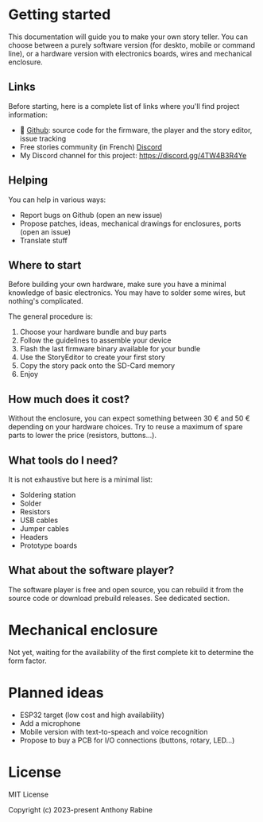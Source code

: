 # Getting started

This documentation will guide you to make your own story teller. You can choose between a purely software version (for deskto, mobile or command line), or a hardware version with electronics boards, wires and mechanical enclosure.

## Links

Before starting, here is a complete list of links where you'll find project information:

- :octopus: [Github](https://github.com/arabine/open-story-teller): source code for the firmware, the player and the story editor, issue tracking
- Free stories community (in French) [Discord](https://monurl.ca/lunii.creations)
- My Discord channel for this project: https://discord.gg/4TW4B3R4Ye

## Helping

You can help in various ways:

- Report bugs on Github (open an new issue)
- Propose patches, ideas, mechanical drawings for enclosures, ports (open an issue)
- Translate stuff

## Where to start

Before building your own hardware, make sure you have a minimal knowledge of basic electronics. You may have to solder some wires, but nothing's complicated.

The general procedure is:
1. Choose your hardware bundle and buy parts
2. Follow the guidelines to assemble your device
3. Flash the last firmware binary available for your bundle
4. Use the StoryEditor to create your first story
5. Copy the story pack onto the SD-Card memory
6. Enjoy

## How much does it cost?

Without the enclosure, you can expect something between 30 € and 50 € depending on your hardware choices. Try to reuse a maximum of spare parts to lower the price (resistors, buttons...).

## What tools do I need?

It is not exhaustive but here is a minimal list:
- Soldering station
- Solder
- Resistors
- USB cables
- Jumper cables
- Headers
- Prototype boards

## What about the software player?

The software player is free and open source, you can rebuild it from the source code or download prebuild releases. See dedicated section.

# Mechanical enclosure

Not yet, waiting for the availability of the first complete kit to determine the form factor.

# Planned ideas

- ESP32 target (low cost and  high availability)
- Add a microphone
- Mobile version with text-to-speach and voice recognition
- Propose to buy a PCB for I/O connections (buttons, rotary, LED...)

# License

MIT License

Copyright (c) 2023-present Anthony Rabine



